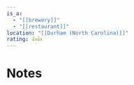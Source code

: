 ```yaml
---
is_a:
  - "[[brewery]]"
  - "[[restaurant]]"
location: "[[Durham (North Carolina)]]"
rating: 👍👍
---
```

# Notes
